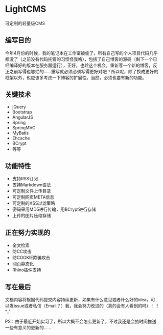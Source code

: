 # LightCMS

可定制的轻量级CMS

## 编写目的

今年4月份的时候，我的笔记本在工作室被偷了，所有自己写的个人项目代码几乎都没了（之前没有代码托管的习惯怪我咯），包括了自己博客的源码（剩下一个已经编译好的版本在服务器运行），正好，也趁这个机会，重新写一个新的博客，反正之前写得也够烂的……重写就必须必须写得更好对吧？所以呢，除了换成更好的框架以外，也应该多考虑一下博客的扩展性，当然，必须也要有新的功能。

## 关键技术

* jQuery
* Bootstrap
* AngularJS
* Spring
* SpringMVC
* MyBatis
* Ehcache
* BCrypt
* 等等

## 功能特性

* 支持RSS订阅
* 支持Markdown语法
* 可定制文件上传目录
* 可定制网页META信息
* 可定制的XSS过滤策略
* 密码采用MD5进行传输，用BCrypt进行存储
* 上传的图片压缩存储

## 正在努力实现的

* 全文检索
* 防CC攻击
* 防COOKIE欺骗攻击
* 网页静态化
* Rhino插件支持

## 写在最后

文档内容将根据代码提交内容持续更新，如果有什么意见或者什么好的idea，可以发issue或者私信（Email？）我，我会努力改进的（真的会有人看到的吗）！！^_^

PS：由于最近开始实习了，所以大概不会怎么更新了，不过我还是会抽时间推送一些有意义的更新的……
